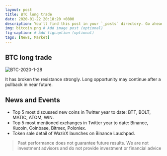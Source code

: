 ```yaml
---
layout: post
title: BTC long trade
date: 2020-01-22 20:18:20 +0800
description: You’ll find this post in your `_posts` directory. Go ahead and edit it and re-build the site to see your changes. # Add post description (optional)
img: bitcoin.png # Add image post (optional)
fig-caption: # Add figcaption (optional)
tags: [News, Market]
---
```


## BTC long trade

![BTC-2020-1-28]({{site.baseurl}}/assets/img/BTC-2020-1-28.png)

It has broken the resistance strongly. Long opportunity may continue after a pullback in near future.

## News and Events

* Top 5 most discussed new coins in Twitter year to date: BTT, BOLT, MATIC, ATOM, WIN.
* Top 5 most mentioned exchanges in Twitter year to date: Binance, Kucoin, Coinbase, Bitmex, Poloniex.
* Token sale detail of WazirX launches on Binance Lauchpad.
>Past performance does not guarantee future results. We are not investment advisors and do not provide investment or financial advice
